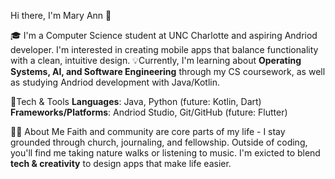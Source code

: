 Hi there, I'm Mary Ann 👋

🎓 I'm a Computer Science student at UNC Charlotte and aspiring Andriod developer. I'm interested in creating mobile apps that balance functionality with a clean, intuitive design.
💡Currently, I'm learning about **Operating Systems, AI, and Software Engineering** through my CS coursework, as well as studying Andriod development with Java/Kotlin.

🧰Tech & Tools
**Languages**: Java, Python (future: Kotlin, Dart)
**Frameworks/Platforms**: Andriod Studio, Git/GitHub (future: Flutter)

🙋‍♀️ About Me
Faith and community are core parts of my life - I stay grounded through church, journaling, and fellowship. Outside of coding, you'll find me taking nature walks or listening to music. I'm exicted to blend **tech & creativity** to design apps that make life easier. 



<!---
superawesomemaryrollins/superawesomemaryrollins is a ✨ special ✨ repository because its `README.md` (this file) appears on your GitHub profile.
You can click the Preview link to take a look at your changes.
--->
